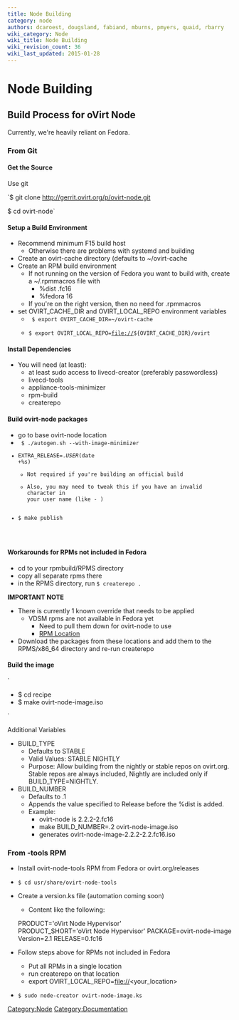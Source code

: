 ```yaml
---
title: Node Building
category: node
authors: dcaroest, dougsland, fabiand, mburns, pmyers, quaid, rbarry
wiki_category: Node
wiki_title: Node Building
wiki_revision_count: 36
wiki_last_updated: 2015-01-28
---
```


# Node Building

## Build Process for oVirt Node

Currently, we're heavily reliant on Fedora.

### From Git

#### Get the Source

Use git

`$ git clone http://gerrit.ovirt.org/p/ovirt-node.git

$ cd ovirt-node`

#### Setup a Build Environment

*   Recommend minimum F15 build host
    -   Otherwise there are problems with systemd and building
*   Create an ovirt-cache directory (defaults to ~/ovirt-cache
*   Create an RPM build environment
    -   If not running on the version of Fedora you want to build with, create a ~/.rpmmacros file with
        -   %dist .fc16
        -   %fedora 16
    -   If you're on the right version, then no need for .rpmmacros
*   set OVIRT_CACHE_DIR and OVIRT_LOCAL_REPO environment variables
    -   <code> $ export OVIRT_CACHE_DIR=~/ovirt-cache
    -   $ export OVIRT_LOCAL_REPO=<file://>${OVIRT_CACHE_DIR}/ovirt </code>

#### Install Dependencies

*   You will need (at least):
    -   at least sudo access to livecd-creator (preferably passwordless)
    -   livecd-tools
    -   appliance-tools-minimizer
    -   rpm-build
    -   createrepo

#### Build ovirt-node packages

*   go to base ovirt-node location
*   <code> $ ./autogen.sh --with-image-minimizer
*   EXTRA_RELEASE=.$USER$(date +%s)
    -   Not required if you're building an official build
    -   Also, you may need to tweak this if you have an invalid character in your user name (like - )
*   $ make publish

</code>

#### Workarounds for RPMs not included in Fedora

*   cd to your rpmbuild/RPMS directory
*   copy all separate rpms there
*   in the RPMS directory, run `$ createrepo .`

**IMPORTANT NOTE**

*   There is currently 1 known override that needs to be applied
    -   VDSM rpms are not available in Fedora yet
        -   Need to pull them down for ovirt-node to use
        -   [RPM Location](http://fsimonce.fedorapeople.org/vdsm/)
*   Download the packages from these locations and add them to the RPMS/x86_64 directory and re-run createrepo

#### Build the image

`

* $ cd recipe
* $ make ovirt-node-image.iso

`

Additional Variables

*   BUILD_TYPE
    -   Defaults to STABLE
    -   Valid Values: STABLE NIGHTLY
    -   Purpose: Allow building from the nightly or stable repos on ovirt.org. Stable repos are always included, Nightly are included only if BUILD_TYPE=NIGHTLY.
*   BUILD_NUMBER
    -   Defaults to .1
    -   Appends the value specified to Release before the %dist is added.
    -   Example:
        -   ovirt-node is 2.2.2-2.fc16
        -   make BUILD_NUMBER=.2 ovirt-node-image.iso
        -   generates ovirt-node-image-2.2.2-2.2.fc16.iso

### From -tools RPM

*   Install ovirt-node-tools RPM from Fedora or ovirt.org/releases
*   `$ cd usr/share/ovirt-node-tools`
*   Create a version.ks file (automation coming soon)
    -   Content like the following:

      PRODUCT='oVirt Node Hypervisor'
      PRODUCT_SHORT='oVirt Node Hypervisor'
      PACKAGE=ovirt-node-image
      Version=2.1
      RELEASE=0.fc16

*   Follow steps above for RPMs not included in Fedora
    -   Put all RPMs in a single location
    -   run createrepo on that location
    -   export OVIRT_LOCAL_REPO=<file://><your_location>
*   `$ sudo node-creator ovirt-node-image.ks`

<Category:Node> <Category:Documentation>
